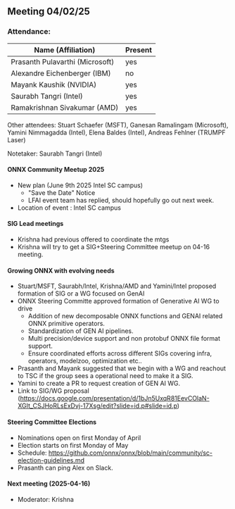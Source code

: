 ##  Meeting 04/02/25

### Attendance:

| Name (Affiliation)              | Present  |
| ------------------------------- | -------- |
| Prasanth Pulavarthi (Microsoft) | yes  |
| Alexandre Eichenberger (IBM)    | no  |
| Mayank Kaushik (NVIDIA)         | yes |
| Saurabh Tangri (Intel)          | yes |
| Ramakrishnan Sivakumar (AMD)    | yes |

Other attendees: Stuart Schaefer (MSFT), Ganesan Ramalingam (Microsoft), Yamini Nimmagadda (Intel), Elena Baldes (Intel), Andreas Fehlner (TRUMPF Laser)

Notetaker: Saurabh Tangri (Intel)

#### ONNX Community Meetup 2025
- New plan (June 9th 2025 Intel SC campus)
  - "Save the Date" Notice
  - LFAI event team has replied, should hopefully go out next week.
- Location of event : Intel SC campus 

#### SIG Lead meetings
 - Krishna had previous offered to coordinate the mtgs
 - Krishna will try to get a SIG+Steering Committee meetup on 04-16 meeting.

#### Growing ONNX with evolving needs
 - Stuart/MSFT, Saurabh/Intel, Krishna/AMD and Yamini/Intel proposed formation of SIG or a WG focused on GenAI
 - ONNX Steering Committe approved formation of Generative AI WG to drive
    - Addition of new decomposable ONNX functions and GENAI related ONNX primitive operators.
    - Standardization of GEN AI pipelines.
    - Multi precision/device support and non protobuf ONNX file format support.
    - Ensure coordinated efforts across different SIGs covering infra, operators, modelzoo, optimization etc..
 - Prasanth and Mayank suggested that we begin with a WG and reachout to TSC if the group sees a operational need to make it a SIG.
 - Yamini to create a PR to request creation of GEN AI WG. 
 - Link to SIG/WG proposal (https://docs.google.com/presentation/d/1bJn5UxqR81EevCOlaN-XGIt_CSJHoRLsExDvj-17Xsg/edit?slide=id.p#slide=id.p)
  
#### Steering Committee Elections
 - Nominations open on first Monday of April
 - Election starts on first Monday of May
 - Schedule: https://github.com/onnx/onnx/blob/main/community/sc-election-guidelines.md
 - Prasanth can ping Alex on Slack.

#### Next meeting (2025-04-16)
 - Moderator: Krishna
